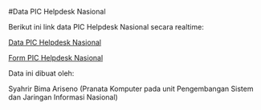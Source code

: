 #Data PIC Helpdesk Nasional


Berikut ini link data PIC Helpdesk Nasional secara realtime:

[Data PIC Helpdesk Nasional](https://docs.google.com/spreadsheets/d/1dixGJr_YrYeb3bO7yQL6CyJK85QywNX73P79WSCJTrg/edit?usp=sharing)

[Form PIC Helpdesk Nasional](https://s.id/formpichelpdesksikn)

Data ini dibuat oleh: 

Syahrir Bima Ariseno (Pranata Komputer pada unit Pengembangan Sistem dan Jaringan Informasi Nasional)